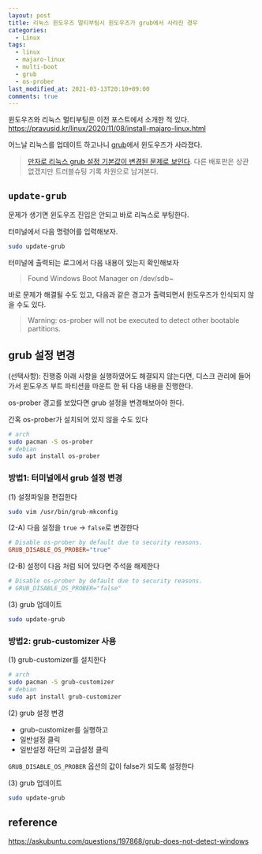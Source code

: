 ```yaml
---
layout: post
title: 리눅스 윈도우즈 멀티부팅시 윈도우즈가 grub에서 사라진 경우
categories:
  - Linux
tags:
  - linux
  - majaro-linux
  - multi-boot
  - grub
  - os-prober
last_modified_at: 2021-03-13T20:10+09:00
comments: true
---
```


윈도우즈와 리눅스 멀티부팅은 이전 포스트에서 소개한 적 있다.
<https://pravusid.kr/linux/2020/11/08/install-majaro-linux.html>

어느날 리눅스를 업데이트 하고나니 [grub](https://en.wikipedia.org/wiki/GNU_GRUB)에서 윈도우즈가 사라졌다.

> [만자로 리눅스 grub 설정 기본값이 변경된 문제로 보인다](https://forum.manjaro.org/t/grub-disable-os-prober-flag-appears-to-be-ignored-in-etc-default-grub/56382/5).
> 다른 배포판은 상관 없겠지만 트러블슈팅 기록 차원으로 남겨본다.

## `update-grub`

문제가 생기면 윈도우즈 진입은 안되고 바로 리눅스로 부팅한다.

터미널에서 다음 명령어를 입력해보자.

```sh
sudo update-grub
```

터미널에 출력되는 로그에서 다음 내용이 있는지 확인해보자

> Found Windows Boot Manager on /dev/sdb~

바로 문제가 해결될 수도 있고, 다음과 같은 경고가 출력되면서 윈도우즈가 인식되지 않을 수도 있다.

> Warning: os-prober will not be executed to detect other bootable partitions.

## grub 설정 변경

(선택사항): 진행중 아래 사항을 실행하였어도 해결되지 않는다면, 디스크 관리에 들어가서 윈도우즈 부트 파티션을 마운트 한 뒤 다음 내용을 진행한다.

os-prober 경고를 보았다면 grub 설정을 변경해보아야 한다.

간혹 os-prober가 설치되어 있지 않을 수도 있다

```sh
# arch
sudo pacman -S os-prober
# debian
sudo apt install os-prober
```

### 방법1: 터미널에서 grub 설정 변경

(1) 설정파일을 편집한다

```sh
sudo vim /usr/bin/grub-mkconfig
```

(2-A) 다음 설정을 `true` -> `false`로 변경한다

```conf
# Disable os-prober by default due to security reasons.
GRUB_DISABLE_OS_PROBER="true"
```

(2-B) 설정이 다음 처럼 되어 있다면 주석을 해제한다

```conf
# Disable os-prober by default due to security reasons.
# GRUB_DISABLE_OS_PROBER="false"
```

(3) grub 업데이트

```sh
sudo update-grub
```

### 방법2: grub-customizer 사용

(1) grub-customizer를 설치한다

```sh
# arch
sudo pacman -S grub-customizer
# debian
sudo apt install grub-customizer
```

(2) grub 설정 변경

- grub-customizer를 실행하고
- 일반설정 클릭
- 일반설정 하단의 고급설정 클릭

`GRUB_DISABLE_OS_PROBER` 옵션의 값이 false가 되도록 설정한다

(3) grub 업데이트

```sh
sudo update-grub
```

## reference

<https://askubuntu.com/questions/197868/grub-does-not-detect-windows>
